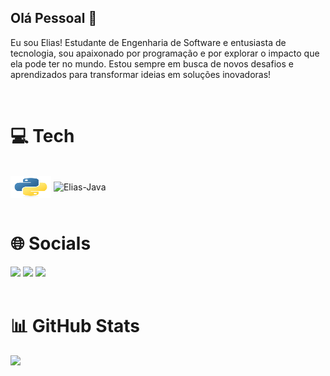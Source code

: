 ## Olá Pessoal 👋

Eu sou Elias! Estudante de Engenharia de Software e entusiasta de tecnologia, sou apaixonado por programação e por explorar o impacto que ela pode ter no mundo. Estou sempre em busca de novos desafios e aprendizados para transformar ideias em soluções inovadoras!

<br>

# 💻 Tech
<div style="display: inline_block"><br>
  <img align="center" alt="Elias-Python" height="35" width="65" src="https://raw.githubusercontent.com/devicons/devicon/master/icons/python/python-original.svg">
  <img align="center" alt="Elias-Java" height="35" width="65" src="https://cdn.jsdelivr.net/gh/devicons/devicon@latest/icons/java/java-original.svg">
</div>

<br>


# 🌐 Socials

<div> 
  <a href="https://www.linkedin.com/in/elias-nascimento-53470b25b" target="_blank"><img src="https://img.shields.io/badge/-LinkedIn-%230077B5?style=for-the-badge&logo=linkedin&logoColor=white" target="_blank"></a>
 <a href="" target="_blank"><img src="https://img.shields.io/badge/Discord-7289DA?style=for-the-badge&logo=discord&logoColor=white" target="_blank"></a> 
  <a href = "mailto:elias.felype002@gmail.com"><img src="https://img.shields.io/badge/-Gmail-%23333?style=for-the-badge&logo=gmail&logoColor=white" target="_blank"></a>
</div>

<br>

# 📊 GitHub Stats
<div>
  <img height="180em" src="https://github-readme-stats.vercel.app/api?username=EliasFhub&show_icons=true&theme=dracula&include_all_commits=true&count_private=tre"/>
</div>

<!-- ![Snake animation](https://github.com/EliasFhub/EliasFhub/blob/output/github-contribution-grid-snake.svg) -->



